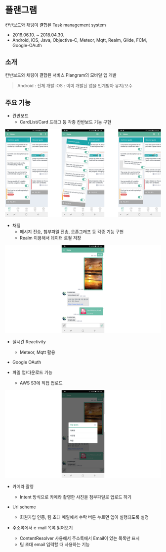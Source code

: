 플랜그램
=======================

칸반보드와 채팅이 결합된 Task management system

- 2016.06.10. ~ 2018.04.30.
- Android, iOS, Java, Objective-C, Meteor, Mqtt, Realm, Glide, FCM, Google-OAuth

## 소개
칸반보드와 채팅이 결합된 서비스 Plangram의 모바일 앱 개발
> Android : 전체 개발
> iOS : 이미 개발된 앱을 인계받아 유지/보수

## 주요 기능
- 칸반보드
  - CardList/Card 드래그 등 각종 칸반보드 기능 구현

![plangram_1](images/plangram_1.png)

- 채팅
  - 메시지 전송, 첨부파일 전송, 오픈그래프 등 각종 기능 구현
  - Realm 이용해서 데이터 로컬 저장

![plangram_2](images/plangram_2.png)

- 실시간 Reactivity
  - Meteor, Mqtt 활용

- Google OAuth

- 파일 업/다운로드 기능
  - AWS S3에 직접 업로드

![plangram_3](images/plangram_3.png)

- 카메라 촬영
  - Intent 방식으로 카메라 촬영한 사진을 첨부파일로 업로드 하기

- Url scheme
  - 회원가입 인증, 팀 초대 메일에서 수락 버튼 누르면 앱이 실행되도록 설정

- 주소록에서 e-mail 목록 읽어오기
  - ContentResolver 사용해서 주소록에서 Email이 있는 목록만 표시
  - 팀 초대 email 입력할 때 사용하는 기능
